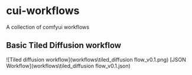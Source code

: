 # cui-workflows

A collection of comfyui workflows

## Basic Tiled Diffusion workflow

![Tiled diffusion workflow](workflows\tiled_diffusion flow_v0.1.png)
[JSON Workflow](workflows\tiled_diffusion flow_v0.1.json)
